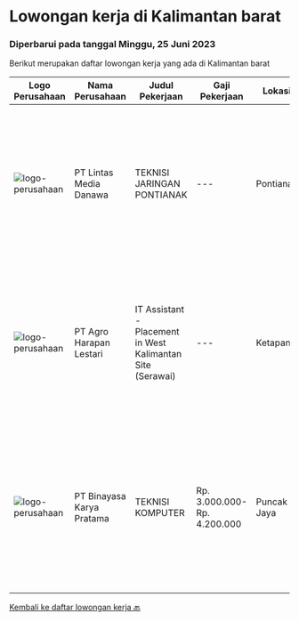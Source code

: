 
  # Lowongan kerja di Kalimantan barat

  ### Diperbarui pada tanggal Minggu, 25 Juni 2023

  Berikut merupakan daftar lowongan kerja yang ada di Kalimantan barat

  |Logo Perusahaan | Nama Perusahaan | Judul Pekerjaan | Gaji Pekerjaan | Lokasi | Deskripsi | Tanggal diunggah | Pranala |
  | -------------- | --------------- | --------------- | --------- | --------- | -------------- | ------- | ----------- |
  |![logo-perusahaan](https://image-service-cdn.seek.com.au/4cc5b4edd8a09fb41741a122f57ee79a81b9a89e/ee4dce1061f3f616224767ad58cb2fc751b8d2dc)|PT Lintas Media Danawa|TEKNISI JARINGAN PONTIANAK|---|Pontianak|Kualifikasi: Usia maksimum saat melamar adalah 28 tahun Minimal Pendidikan SMK Jurusan Teknik Komputer, Teknik Telekomunikasi dan sejenisnya Minimal...|Rabu, 07 Juni 2023|https://www.jobstreet.co.id/id/job/teknisi-jaringan-pontianak-4352088?token=0~5da55b8b-854c-4fb8-a5ae-8b462b881259&sectionRank=1&jobId=jobstreet-id-job-4352088|
|![logo-perusahaan](https://image-service-cdn.seek.com.au/cf504cf0fd63cff79d8947c0ec301d1bfb683f57/ee4dce1061f3f616224767ad58cb2fc751b8d2dc)|PT Agro Harapan Lestari|IT Assistant - Placement in West Kalimantan Site (Serawai)|---|Ketapang|Job Descriptions: Microsoft Windows Server (2003, 2008R2) administration, installation, disaster recovery planning, backups, performance analysis, and...|Rabu, 31 Mei 2023|https://www.jobstreet.co.id/id/job/it-assistant-placement-in-west-kalimantan-site-serawai-4354443?token=0~5da55b8b-854c-4fb8-a5ae-8b462b881259&sectionRank=2&jobId=jobstreet-id-job-4354443|
|![logo-perusahaan](https://image-service-cdn.seek.com.au/ffbcd8309fe4010672e6779bce48c2652d16094e/ee4dce1061f3f616224767ad58cb2fc751b8d2dc)|PT Binayasa Karya Pratama|TEKNISI KOMPUTER|Rp. 3.000.000-Rp. 4.200.000|Puncak Jaya|Tanggung Jawab Pekerjaan: Melakukan pemantauan terhadap perangkat serta maintenance yang bersifat preventif seperti update patch Operating System dan...|Jumat, 26 Mei 2023|https://www.jobstreet.co.id/id/job/teknisi-komputer-4348561?token=0~5da55b8b-854c-4fb8-a5ae-8b462b881259&sectionRank=3&jobId=jobstreet-id-job-4348561|


  [Kembali ke daftar lowongan kerja 🔙](../README.md#daftar-lowongan-kerja)
  